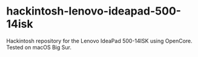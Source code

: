 # hackintosh-lenovo-ideapad-500-14isk
Hackintosh repository for the Lenovo IdeaPad 500-14ISK using OpenCore. Tested on macOS Big Sur.
